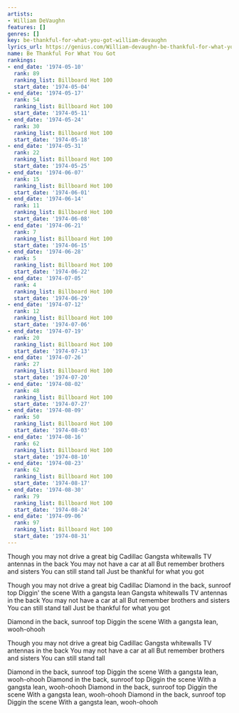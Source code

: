 ```yaml
---
artists:
- William DeVaughn
features: []
genres: []
key: be-thankful-for-what-you-got-william-devaughn
lyrics_url: https://genius.com/William-devaughn-be-thankful-for-what-you-got-lyrics
name: Be Thankful For What You Got
rankings:
- end_date: '1974-05-10'
  rank: 89
  ranking_list: Billboard Hot 100
  start_date: '1974-05-04'
- end_date: '1974-05-17'
  rank: 54
  ranking_list: Billboard Hot 100
  start_date: '1974-05-11'
- end_date: '1974-05-24'
  rank: 30
  ranking_list: Billboard Hot 100
  start_date: '1974-05-18'
- end_date: '1974-05-31'
  rank: 22
  ranking_list: Billboard Hot 100
  start_date: '1974-05-25'
- end_date: '1974-06-07'
  rank: 15
  ranking_list: Billboard Hot 100
  start_date: '1974-06-01'
- end_date: '1974-06-14'
  rank: 11
  ranking_list: Billboard Hot 100
  start_date: '1974-06-08'
- end_date: '1974-06-21'
  rank: 7
  ranking_list: Billboard Hot 100
  start_date: '1974-06-15'
- end_date: '1974-06-28'
  rank: 5
  ranking_list: Billboard Hot 100
  start_date: '1974-06-22'
- end_date: '1974-07-05'
  rank: 4
  ranking_list: Billboard Hot 100
  start_date: '1974-06-29'
- end_date: '1974-07-12'
  rank: 12
  ranking_list: Billboard Hot 100
  start_date: '1974-07-06'
- end_date: '1974-07-19'
  rank: 20
  ranking_list: Billboard Hot 100
  start_date: '1974-07-13'
- end_date: '1974-07-26'
  rank: 27
  ranking_list: Billboard Hot 100
  start_date: '1974-07-20'
- end_date: '1974-08-02'
  rank: 48
  ranking_list: Billboard Hot 100
  start_date: '1974-07-27'
- end_date: '1974-08-09'
  rank: 50
  ranking_list: Billboard Hot 100
  start_date: '1974-08-03'
- end_date: '1974-08-16'
  rank: 62
  ranking_list: Billboard Hot 100
  start_date: '1974-08-10'
- end_date: '1974-08-23'
  rank: 62
  ranking_list: Billboard Hot 100
  start_date: '1974-08-17'
- end_date: '1974-08-30'
  rank: 79
  ranking_list: Billboard Hot 100
  start_date: '1974-08-24'
- end_date: '1974-09-06'
  rank: 97
  ranking_list: Billboard Hot 100
  start_date: '1974-08-31'
---
```

Though you may not drive a great big Cadillac
Gangsta whitewalls
TV antennas in the back
You may not have a car at all
But remember brothers and sisters
You can still stand tall
Just be thankful for what you got


Though you may not drive a great big Cadillac
Diamond in the back, sunroof top
Diggin' the scene
With a gangsta lean
Gangsta whitewalls
TV antennas in the back
You may not have a car at all
But remember brothers and sisters
You can still stand tall
Just be thankful for what you got


Diamond in the back, sunroof top
Diggin the scene
With a gangsta lean, wooh-ohooh


Though you may not drive a great big Cadillac
Gangsta whitewalls
TV antennas in the back
You may not have a car at all
But remember brothers and sisters
You can still stand tall


Diamond in the back, sunroof top
Diggin the scene
With a gangsta lean, wooh-ohooh
Diamond in the back, sunroof top
Diggin the scene
With a gangsta lean, wooh-ohooh
Diamond in the back, sunroof top
Diggin the scene
With a gangsta lean, wooh-ohooh
Diamond in the back, sunroof top
Diggin the scene
With a gangsta lean, wooh-ohooh

